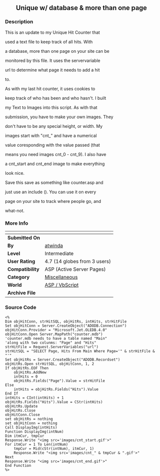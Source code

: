 ﻿<div align="center">

## Unique w/ database & more than one page


</div>

### Description

This is an update to my Unique Hit Counter that

used a text file to keep track of all hits. With

a database, more than one page on your site can be

monitored by this file. It uses the servervariable

url to determine what page it needs to add a hit

to.

As with my last hit counter, it uses cookies to

keep track of who has been and who hasn't. I built

my Text to Images into this script. As with that

submission, you have to make your own images. They

don't have to be any special height, or width. My

images start with "cnt_" and have a numerical

value coresponding with the value passed (that

means you need images cnt_0 - cnt_9). I also have

a cnt_start and cnt_end image to make everything

look nice.

Save this save as something like counter.asp and

just use an include (<!-- #include file="counter.asp" //-->). You can use it on every

page on your site to track where people go, and

what-not.
 
### More Info
 


<span>             |<span>
---                |---
**Submitted On**   |
**By**             |[atwinda](https://github.com/Planet-Source-Code/PSCIndex/blob/master/ByAuthor/atwinda.md)
**Level**          |Intermediate
**User Rating**    |4.7 (14 globes from 3 users)
**Compatibility**  |ASP \(Active Server Pages\)
**Category**       |[Miscellaneous](https://github.com/Planet-Source-Code/PSCIndex/blob/master/ByCategory/miscellaneous__4-1.md)
**World**          |[ASP / VbScript](https://github.com/Planet-Source-Code/PSCIndex/blob/master/ByWorld/asp-vbscript.md)
**Archive File**   |[](https://github.com/Planet-Source-Code/atwinda-unique-w-database-more-than-one-page__4-6628/archive/master.zip)





### Source Code

```
<%
Dim objHitConn, strHitSQL, objHitRs, intHits, strHitFile
Set objHitConn = Server.CreateObject("ADODB.Connection")
objHitConn.Provider = "Microsoft.Jet.OLEDB.4.0"
objHitConn.Open Server.MapPath("counter.mdb")
'counter.mdb needs to have a table named "Main"
'along with two colunms: "Page" and "Hits"
strHitFile = Request.ServerVariables("url")
strHitSQL = "SELECT Page, Hits From Main Where Page='" & strHitFile & "'"
Set objHitRs = Server.CreateObject("ADODB.Recordset")
objHitRs.Open strHitSQL, objHitConn, 1, 2
If objHitRs.EOF Then
	objHitRs.AddNew
	intHits = 0
	objHitRs.Fields("Page").Value = strHitFile
Else
	intHits = objHitRs.Fields("Hits").Value
End If
intHits = CInt(intHits) + 1
objHitRs.Fields("Hits").Value = CStr(intHits)
objHitRs.Update
objHitRs.Close
objHitConn.Close
set objHitRs = nothing
set objHitConn = nothing
Call DisplayImg(intHits)
Function DisplayImg(intNum)
Dim itmCur, tmpCur
Response.Write "<img src='images/cnt_start.gif'>"
For itmCur = 1 To Len(intNum)
	tmpCur = Mid(cStr(intNum), itmCur, 1)
	Response.Write "<img src='images/cnt_" & tmpCur & ".gif'>"
Next
Response.Write "<img src='images/cnt_end.gif'>"
End Function
%>
```

